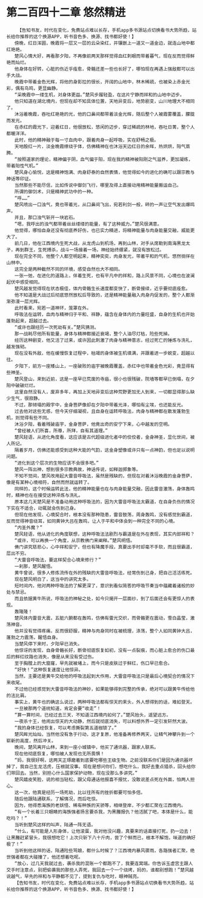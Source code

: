 # 第二百四十二章 悠然精进
        【告知书友，时代在变化，免费站点难以长存，手机app多书源站点切换看书大势所趋，站长给你推荐的这个换源APP，听书音色多、换源、找书都好使！】
       傍晚，红日浑圆，晚霞将一层又一层的云朵染红，并镶嵌上一道又一道金边，就连山地中都红艳艳。
       楚风心情大好，再看那夕阳，不再像前两天那样觉得血红刺眼而带着暮气，现在反而觉得鲜艳而灿烂。
       他身体在好转，心脏的伤近乎痊愈，骨骼还差一些也长好了，哪怕现在再遇上强敌都可以出手大战。
       晚霞中带着金色光辉，将他的身影拉的很长，开阔的山地中，林木稀疏，也被染上赤金光彩，偶有鸟鸣，更显幽静。
       “采晚霞中一缕生机，对身体更益。”楚风步履轻盈，在这片宁静而祥和的山地中迈步。
       他只知道在湖北境内，但现在却不知具体位置，天地异变后，地势剧变，山川地理大不相同了。
       沐浴着晚霞，吞吐红艳艳的光，他的口鼻间都带着淡金光辉，随后整个人被霞雾覆盖，朦胧而发光。
       在赤红的霞光下，迎着红日，他很放松，悠闲的迈步，穿过稀疏的林地，吞吐日菁，整个人都暖洋洋。
       此时，他的精神融于每一寸血肉中，跟着肉身一起呼吸，实在舒畅之极。
       天地殷红一片，淡金晚霞缭绕于体，仿佛精神在也沐浴天边红日的余晖，热烘烘，阳气蒸腾。
       “按照道家的理论，精神偏于阴，血气偏于阳，现在我的精神被阳刚之气滋养，更加凝练，带着阳性气机。”
       楚风身心愉悦，这是精神饱满、肉身舒泰的自然表情，他觉得如今的进化的确可以跟宗教与神话等印证。
       当然那些不能尽信，比如传说中御剑飞行，哪里及得上直接动用精神能量搬运自己。
       所谓的御剑术，只是精神武功中的一种。
       “呼……”
       楚风喷出一口浊气，竟也带着光，从口鼻间飞出，宛若利剑一般，砰的一声让空气发出爆鸣声。
       并且，那口浊气斩开一块岩石。
       “嗯，我呼出的浊气都带着丝丝缕缕的能量，有了这种威力。”楚风很满意。
       他觉得，哪怕自身还没有彻底养好伤，也已实力精进，将精神能量与肉身能量交融，威能更大了。
       前几日，他在江西境内生死大战，从龙虎山到机场，再到山林，对手从席勒到南海黑龙太子，再到群王，生死搏杀，战斗一场接着一场，神经始终绷紧，就没有放松过。
       现在完全不同，他整个人都空明起来，精神奕奕，肉身发光，带着平和的气机，悠然徜徉在山林中。
       这完全是两种截然不同的环境，感受自然也大不相同。
       一张一弛，在进化的道路上，伴着生死，也有平凡中的祥和，路上风景不同，心境也在波澜起伏中感受相同。
       楚风越发觉得现在状态极佳，体内骨骼生长速度都变快了，断骨接续，近乎要彻底痊愈。
       他不知道是大战过后彻底悠然放松后导致的，还是精神能量融入肉身内促发的，整个人都渐渐弥漫一层光辉。
       此时看来，宛若一道神环，笼罩在外。
       呼吸法在运转，血肉与精神归于平和、祥静，蕴含在身体内的力量旺盛，自身的生机也开始蓬勃起来，超越过去。
       “或许也跟经历一次死劫有关。”楚风猜测。
       那一战耗尽他所有能量，身体与精神都接近衰竭，整个人油尽灯枯，险些死掉。
       经历这种剧变，他又活了过来，或许因此刺激了肉身与精神意志，经过死亡的锤炼与洗礼，越发强韧。
       现在没有外敌，他在缓慢恢复过程中，枯竭的身体被生机填满，并跟着进一步蜕变，超越以往。
       夕阳下，前方一座矮山上，一座破败的庙宇被晚霞覆盖，赤红中也带着金色光彩，竟显得有些神圣。
       楚风登山，来到近前，这是一座早已荒废的寺庙，很小也很残破，院墙等都早已倒塌，在夕阳中破破烂烂。
       这里自然没有人，废弃多年，再加上天地异变后这种荒野更加无人到来，一切都显得那么缺少生气，很寂静。
       不过，那倾塌的殿宇中，金身菩萨像却在夕阳中带着光泽，哪怕有尘埃，也还能反光。
       过去他对这些无感，但今天仔细凝视，且自身在运转呼吸法，肉身与精神都在散发蓬勃生机，则觉得有些不同。
       沐浴夕阳，看着残破庙宇，金身菩萨，他竟出奇的安宁下来，心中越发的空明。
       “曾经被人们所喜，所尊，所拜，自有其道理。”
       楚风轻语，从进化角度看，这应该是古代超级进化者中的佼佼者，金身神圣，显化世间，被人所记。
       隔着岁月，仿佛还能感受到这种大能的气韵，这金身塑像或许只有一点神韵，但也足以说明问题。
       “进化到这个层次的生物应该不会很多吧。”
       楚风一阵出神，想到很多宗教典故，神话传说，如释迦掷象等。
       不知不觉间，楚风改用起大雷音呼吸法，虽然是残缺的，但现在对着沐浴晚霞的金身菩萨，像是有某种心境相符，自然而然就运转了。
       同样的，这个时候运转此法，他的精神能量也在与肉身能量交融，因此雷音激荡，身体轰鸣时，精神也在在接受这种淬炼与洗礼。
       原本这几天楚风是不准备动用这种呼吸法的，因为大雷音呼吸法太霸道，在自身负伤的情况下实在不适合，动辄就会伤到己身。
       但现在他发现，心境契合时，根本没有那种隐患，雷音鼓荡，周身轰鸣，没有感觉到霸道，反而觉得神音绕耳，如同黄钟大吕在轰鸣，让人于平和中体会到一种完全不同的心境。
       “内圣外魔？”
       楚风轻语，他从进化的角度联想，这种呼吸法法剧烈与霸道是在外在表现，其实内部祥和？
       “或许，可以再换一个角度，从宗教佛门来阐释。”楚风明悟。
       佛门讲究慈悲心，心中祥和安宁，但也有降魔手段，真要出手时却毫不手软，而且很霸道，层出不穷。
       “大雷音呼吸法，要这样契合心境来修行？”
       一刹那，楚风醒悟。
       黄牛曾说，很多人修炼流传在外的残缺的大雷音呼吸法，经常伤到己身，把自己活活练死。
       现在楚风明白了，这当中的讲究太多。
       短时间内，他对两种呼吸法的了解更深了，意识到看似简答的呼吸节奏当中蕴藏着诸般的妙处与禁忌。
       而且依据黄牛所说，呼吸法的神秘之处，如今只揭开一层面纱，到了后面还会有更惊人的表现。
       轰隆隆！
       楚风体内雷音大震，五脏六腑都在轰鸣，仿佛有雷光交织，而骨骼更在震动，雪白晶莹，激荡神音。
       他并没有觉得疼痛，反而很舒服，精神与肉身同时在被梳理，涤荡，整个人如同黄钟大吕，蓬勃之力震荡，醒悟自身。
       当楚风停下来时，夕阳早已消失。
       他惊讶的发现，自身骨骼长好，断骨彻底恢复如初，没有一点裂痕，而心脏上愈合的伤口最后的鲜红纹路也消失，像是从来没有受过伤。
       至于胸膛上的大窟窿，早先就被堵上，而今只是皮肤过于鲜红，伤口早已愈合。
       “好快！”这种恢复速度让他惊异。
       当然，主要还是黄牛交给他的呼吸法起到大作用，大雷音呼吸法只是最后心境契合的情况下来收尾。
       不过他已经感觉到大雷音呼吸法的神妙，如果能够得到完整的传承，绝对可以跟黄牛传给他的法比肩。
       事实上，黄牛也的确这么说过，两种呼吸法都有惊天的来头，外人想得到的话，难如登天。
       一旦被那两个道统知道，肯定会要“收走”！
       “算一算时间，已经过去三天，不知道江西境内如何了。”楚风抬头，遥望远方。
       一夜杀十王，他闹出惊天的大动静，然后就彻底消失，可以料想外界一定引发轩然大波。
       “我的身体已经恢复，可以考虑撕裂第五道枷锁了。”
       楚风眸光灿灿，当然他没有急于行动，这才复原，他准备再修养两天，让精气神攀升到一个崭新的高度，然后冲关。
       晚间，楚风离开山林，来到一座小城镇中，他买了通讯器，跟家人联系。
       现在他彻底恢复，哪怕被人发现也无所畏惧！
       “妈，我很好啊，这两天正琢磨着到底要吃哪些王级生物。之前没联系你们是因为通讯器坏掉了，我自己生龙活虎，压根就没事。现在是想问你们，想吃什么，我好去重点猎杀，回头给你们带回去。当然，别担心什么国家保护动物，现在没那么多讲究。”
       楚风嬉皮笑脸，说的相当轻松，跟父母通话他报喜不报忧，没敢说差点死在外面，怕两人担心。
       这一次，他真是经历一场死劫，比以往所有的挫折都要可怕多倍。
       随后他跟陆通联系，了解情况，而后吃惊。
       因为，他得悉海族的老妖怪、稀有种族的天骄等，相继登岸，不少都汇聚在江西境内。
       “有一个长着三只眼睛的海族强者扬言要杀我，为黑螣报仇？他活腻了吧，本体是什么，能吃吗？！”
       当听到楚风这样的叫声，陆通一阵无语。
       “什么，有可能是人形身体，让他滚蛋，我对他没兴趣，真要来的话直接打死，扔一边去！让黑螣赶紧冒头，我很想吃它！上次只斩下八十斤肉，尝了个鲜而已，根本不解饱，味道的确好极了！”
       当听到他这样的话，陆通险些骂娘，都什么时候了？江西境内暴风骤雨，各路强者汇聚，绝世强者都在大碰撞了，他还想着吃呢。
       “放心，过几天我就过去，袭杀我的混账一个都跑不了，我要连窝端。你告诉玉虚宫主跟人交手时注意点，别把偷袭我的那些人弄死，我回去一个一个烧烤，妈的，谁都别想跑！”楚风越说越气，早先的祥和与平静都不见了，提到复仇与吃时，眼神贼亮。
       【告知书友，时代在变化，免费站点难以长存，手机app多书源站点切换看书大势所趋，站长给你推荐的这个换源APP，听书音色多、换源、找书都好使！】